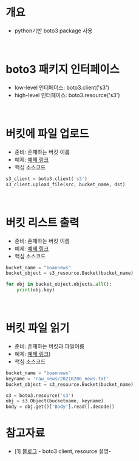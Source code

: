 # 개요
* python기반 boto3 package 사용

<br>

# boto3 패키지 인터페이스
* low-level 인터페이스: boto3.client('s3')
* high-level 인터페이스: boto3.resource('s3')

<br>

# 버킷에 파일 업로드
* 준비: 존재하는 버킷 이름
* 예제: [예제 링크](s3_upload.py)
* 핵심 소스코드
 
```python
s3_client = boto3.client('s3')
s3_client.upload_file(src, bucket_name, dst)
```

<br>

# 버킷 리스트 출력
* 준비: 존재하는 버킷 이름
* 예제: [예제 링크](s3_upload.py)
* 핵심 소스코드

```python
bucket_name = "boannews"
bucket_object = s3_resource.Bucket(bucket_name)

for obj in bucket_object.objects.all():
    print(obj.key)
```

<br>

# 버킷 파일 읽기
* 준비: 존재하는 버킷과 파일이름
* 예제: [예제 링크](s3_readfile.py))
* 핵심 소스코드

```python
bucket_name = "boannews"
keyname = 'raw_news/20210206_news.txt'
bucket_object = s3_resource.Bucket(bucket_name)

s3 = boto3.resource('s3')
obj = s3.Object(bucketname, keyname)
body = obj.get()['Body'].read().decode()
```

# 참고자료
* [1] [블로그](https://planbs.tistory.com/entry/boto3resource%EC%99%80-boto3client%EC%9D%98-%EC%B0%A8%EC%9D%B4) - boto3 client, resource 설명- 